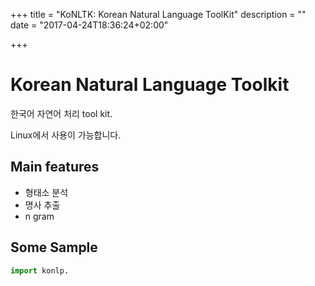 +++
title = "KoNLTK: Korean Natural Language ToolKit"
description = ""
date = "2017-04-24T18:36:24+02:00"

+++

# Korean Natural Language Toolkit
한국어 자연어 처리 tool kit.

Linux에서 사용이 가능합니다.

## Main features

* 형태소 분석
* 명사 추출
* n gram

## Some Sample
```python
import konlp.
```

